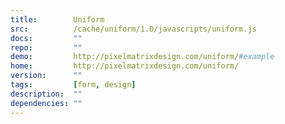 ```yaml
---
title:        Uniform
src:          /cache/uniform/1.0/javascripts/uniform.js
docs:         ""
repo:         ""
demo:         http://pixelmatrixdesign.com/uniform/#example
home:         http://pixelmatrixdesign.com/uniform/
version:      ""
tags:         [form, design]
description:  ""
dependencies: ""
---
```


